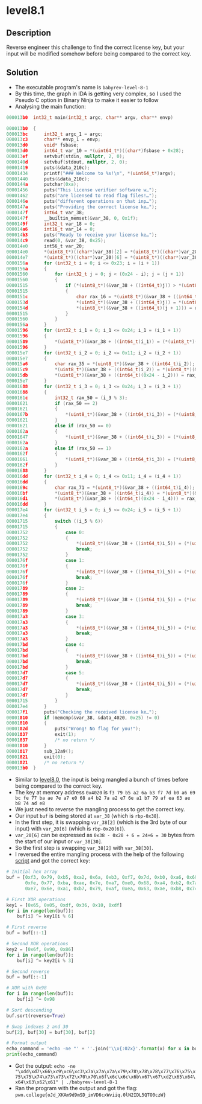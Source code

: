 # level8.1
## Description
Reverse engineer this challenge to find the correct license key, but your input will be modified somehow before being compared to the correct key.
## Solution
- The executable program's name is `babyrev-level-8-1`
- By this time, the graph in IDA is getting very complex, so I used the Pseudo C option in Binary Ninja to make it easier to follow
- Analysing the main function:
```c
000013b0  int32_t main(int32_t argc, char** argv, char** envp)

000013b0  {
000013bc      int32_t argc_1 = argc;
000013c3      char** envp_1 = envp;
000013d0      void* fsbase;
000013d0      int64_t var_10 = *(uint64_t*)((char*)fsbase + 0x28);
000013ef      setvbuf(stdin, nullptr, 2, 0);
0000140d      setvbuf(stdout, nullptr, 2, 0);
00001419      puts(&data_210c);
00001434      printf("### Welcome to %s!\n", *(uint64_t*)argv);
00001440      puts(&data_210c);
0000144a      putchar(0xa);
00001456      puts("This license verifier software w…");
00001462      puts("are licensed to read flag files!…");
0000146e      puts("different operations on that inp…");
0000147a      puts("Providing the correct license ke…");
0000147f      int64_t var_38;
0000147f      __builtin_memset(&var_38, 0, 0x1f);
0000149f      int32_t var_18 = 0;
000014a6      int16_t var_14 = 0;
000014b3      puts("Ready to receive your license ke…");
000014c9      read(0, &var_38, 0x25);
000014e0      int56_t var_20;
000014e0      *(uint8_t*)((char*)var_38)[2] = *(uint8_t*)((char*)var_20)[6];
000014e7      *(uint8_t*)((char*)var_20)[6] = *(uint8_t*)((char*)var_38)[2];
0000156a      for (int32_t i = 0; i <= 0x23; i = (i + 1))
0000156a      {
00001560          for (int32_t j = 0; j < (0x24 - i); j = (j + 1))
00001560          {
00001515              if (*(uint8_t*)(&var_38 + ((int64_t)j)) > *(uint8_t*)(&var_38 + ((int64_t)(j + 1))))
00001515              {
0000151c                  char rax_16 = *(uint8_t*)(&var_38 + ((int64_t)j));
0000153d                  *(uint8_t*)(&var_38 + ((int64_t)j)) = *(uint8_t*)(&var_38 + ((int64_t)(j + 1)));
0000154d                  *(uint8_t*)(&var_38 + ((int64_t)(j + 1))) = rax_16;
00001515              }
00001560          }
0000156a      }
00001596      for (int32_t i_1 = 0; i_1 <= 0x24; i_1 = (i_1 + 1))
00001596      {
00001589          *(uint8_t*)(&var_38 + ((int64_t)i_1)) = (*(uint8_t*)(&var_38 + ((int64_t)i_1)) ^ 0x98);
00001596      }
000015e7      for (int32_t i_2 = 0; i_2 <= 0x11; i_2 = (i_2 + 1))
000015e7      {
000015a6          char rax_35 = *(uint8_t*)(&var_38 + ((int64_t)i_2));
000015c9          *(uint8_t*)(&var_38 + ((int64_t)i_2)) = *(uint8_t*)(&var_38 + ((int64_t)(0x24 - i_2)));
000015db          *(uint8_t*)(&var_38 + ((int64_t)(0x24 - i_2))) = rax_35;
000015e7      }
00001688      for (int32_t i_3 = 0; i_3 <= 0x24; i_3 = (i_3 + 1))
00001688      {
0000161c          int32_t rax_50 = (i_3 % 3);
00001621          if (rax_50 == 2)
00001621          {
0000167b              *(uint8_t*)(&var_38 + ((int64_t)i_3)) = (*(uint8_t*)(&var_38 + ((int64_t)i_3)) ^ 0x86);
00001621          }
00001621          else if (rax_50 == 0)
0000162a          {
00001647              *(uint8_t*)(&var_38 + ((int64_t)i_3)) = (*(uint8_t*)(&var_38 + ((int64_t)i_3)) ^ 0x6f);
0000162a          }
0000162a          else if (rax_50 == 1)
0000162f          {
00001661              *(uint8_t*)(&var_38 + ((int64_t)i_3)) = (*(uint8_t*)(&var_38 + ((int64_t)i_3)) ^ 0x90);
0000162f          }
00001688      }
000016dd      for (int32_t i_4 = 0; i_4 <= 0x11; i_4 = (i_4 + 1))
000016dd      {
0000169c          char rax_71 = *(uint8_t*)(&var_38 + ((int64_t)i_4));
000016bf          *(uint8_t*)(&var_38 + ((int64_t)i_4)) = *(uint8_t*)(&var_38 + ((int64_t)(0x24 - i_4)));
000016d1          *(uint8_t*)(&var_38 + ((int64_t)(0x24 - i_4))) = rax_71;
000016dd      }
000017e4      for (int32_t i_5 = 0; i_5 <= 0x24; i_5 = (i_5 + 1))
000017e4      {
00001715          switch ((i_5 % 6))
00001715          {
00001752              case 0:
00001752              {
00001752                  *(uint8_t*)(&var_38 + ((int64_t)i_5)) = (*(uint8_t*)(&var_38 + ((int64_t)i_5)) ^ 0x65);
00001752                  break;
00001752              }
0000176f              case 1:
0000176f              {
0000176f                  *(uint8_t*)(&var_38 + ((int64_t)i_5)) = (*(uint8_t*)(&var_38 + ((int64_t)i_5)) ^ 5);
0000176f                  break;
0000176f              }
00001789              case 2:
00001789              {
00001789                  *(uint8_t*)(&var_38 + ((int64_t)i_5)) = (*(uint8_t*)(&var_38 + ((int64_t)i_5)) ^ 0xdf);
00001789                  break;
00001789              }
000017a3              case 3:
000017a3              {
000017a3                  *(uint8_t*)(&var_38 + ((int64_t)i_5)) = (*(uint8_t*)(&var_38 + ((int64_t)i_5)) ^ 0x36);
000017a3                  break;
000017a3              }
000017bd              case 4:
000017bd              {
000017bd                  *(uint8_t*)(&var_38 + ((int64_t)i_5)) = (*(uint8_t*)(&var_38 + ((int64_t)i_5)) ^ 0x10);
000017bd                  break;
000017bd              }
000017d7              case 5:
000017d7              {
000017d7                  *(uint8_t*)(&var_38 + ((int64_t)i_5)) = (*(uint8_t*)(&var_38 + ((int64_t)i_5)) ^ 0xdf);
000017d7                  break;
000017d7              }
00001715          }
000017e4      }
000017f1      puts("Checking the received license ke…");
00001810      if (memcmp(&var_38, &data_4020, 0x25) != 0)
00001810      {
0000182d          puts("Wrong! No flag for you!");
00001837          exit(1);
00001837          /* no return */
00001810      }
00001817      sub_12a9();
00001821      exit(0);
00001821      /* no return */
000013b0  }
```
- Similar to [level8.0](./level8.0.md), the input is being mangled a bunch of times before being compared to the correct key.
- The key at memory address `0x4020` is `f3 79 b5 a2 6a b3 f7 7d b0 a6 69 bc fe 77 ba ae 7e a7 e0 68 a4 b2 7a a2 e7 6e a1 b7 79 af ea 63 ae b8 74 ad e8`
- We just need to reverse the mangling process to get the correct key.
- Our input `buf` is being stored at `var_38` (which is `rbp-0x38`).
- In the first step, it is swapping `var_38[2]` (which is the 3rd byte of our input) with `var_20[6]` (which is `rbp-0x20[6]`).
- `var_20[6]` can be expressed as `0x38 - 0x20 + 6 = 24+6 = 30` bytes from the start of our input or `var_38[30]`.
- So the first step is swapping `var_38[2]` with `var_38[30]`.
- I reversed the entire mangling process with the help of the following [script](./level8.1.py) and got the correct key:
```python
# Initial hex array
buf = [0xf3, 0x79, 0xb5, 0xa2, 0x6a, 0xb3, 0xf7, 0x7d, 0xb0, 0xa6, 0x69, 0xbc,
       0xfe, 0x77, 0xba, 0xae, 0x7e, 0xa7, 0xe0, 0x68, 0xa4, 0xb2, 0x7a, 0xa2,
       0xe7, 0x6e, 0xa1, 0xb7, 0x79, 0xaf, 0xea, 0x63, 0xae, 0xb8, 0x74, 0xad, 0xe8]

# First XOR operations
key1 = [0x65, 0x05, 0xdf, 0x36, 0x10, 0xdf]
for i in range(len(buf)):
    buf[i] ^= key1[i % 6]

# First reverse
buf = buf[::-1]

# Second XOR operations
key2 = [0x6f, 0x90, 0x86]
for i in range(len(buf)):
    buf[i] ^= key2[i % 3]

# Second reverse
buf = buf[::-1]

# XOR with 0x98
for i in range(len(buf)):
    buf[i] ^= 0x98

# Sort descending
buf.sort(reverse=True)

# Swap indexes 2 and 30
buf[2], buf[30] = buf[30], buf[2]

# Format output
echo_command = 'echo -ne "' + ''.join('\\x{:02x}'.format(x) for x in buf) + '" | ./babyrev-level-8-1'
print(echo_command)
```
- Got the output: `echo -ne "\xdd\xd7\x66\xc9\xc6\xc3\x7a\x7a\x7a\x79\x78\x78\x78\x77\x76\x75\x75\x75\x74\x73\x73\x72\x70\x70\x6f\x6c\x6c\x6b\x67\x67\xd2\x65\x64\x64\x63\x62\x61" | ./babyrev-level-8-1`
- Ran the program with the output and got the flag: `pwn.college{oJd_XKAm9d9mSD_imVD6cxWviiq.0lN2IDL5QTO0czW}`